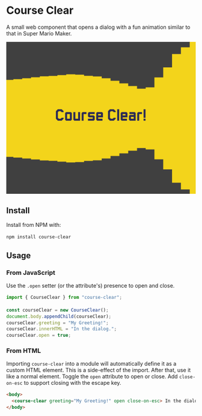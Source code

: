 # Course Clear

A small web component that opens a dialog with a fun animation similar to that in Super Mario Maker.

<img src="https://raw.githubusercontent.com/gillibrand/course-clear/refs/heads/main/screenshot.png">

## Install

Install from NPM with:

`npm install course-clear`

## Usage

### From JavaScript

Use the `.open` setter (or the attribute's) presence to open and close.

```js
import { CourseClear } from "course-clear";

const courseClear = new CourseClear();
document.body.appendChild(courseClear);
courseClear.greeting = "My Greeting!";
courseClear.innerHTML = "In the dialog.";
courseClear.open = true;
```

### From HTML

Importing `course-clear` into a module will automatically define it as a custom HTML element. This is a side-effect of the import. After that, use it like a normal element. Toggle the `open` attribute to open or close. Add `close-on-esc` to support closing with the escape key.

```html
<body>
  <course-clear greeting="My Greeting!" open close-on-esc> In the dialog. </course-clear>
</body>
```
